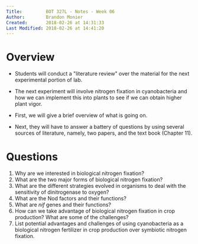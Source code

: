 ```yaml
---
Title:         BOT 327L - Notes - Week 06
Author:        Brandon Monier
Created:       2018-02-26 at 14:31:33
Last Modified: 2018-02-26 at 14:41:20
---
```


# Overview
* Students will conduct a "literature review" over the material for the
  next experimental portion of lab.

* The next experiment will involve nitrogen fixation in cyanobacteria
  and how we can implement this into plants to see if we can obtain
  higher plant vigor.

* First, we will give a brief overview of what is going on.

* Next, they will have to answer a battery of questions by using several 
  sources of literature, namely, two papers, and the text book (Chapter 11).


# Questions
1. Why are we interested in biological nitrogen fixation?
2. What are the two major forms of biological nitrogen fixation?
3. What are the different strategies evolved in organisms to deal with the
   sensitivity of dinitrogenase to oxygen?
4. What are the Nod factors and their functions?
5. What are *nif* genes and their functions?
6. How can we take advantage of biological nitrogen fixation in crop
   production? What are some of the challenges?
7. List potential advantages and challenges of using cyanobacteria as a 
   biological nitrogen fertilizer in crop production over symbiotic nitrogen
   fixation.

